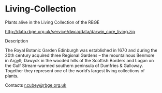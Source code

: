 Living-Collection
=================

Plants alive in the Living Collection of the RBGE

http://data.rbge.org.uk/service/dwca/data/darwin_core_living.zip

Description

The Royal Botanic Garden Edinburgh was established in 1670 and during the 20th century acquired three Regional Gardens – the mountainous Benmore in Argyll; Dawyck in the wooded hills of the Scottish Borders and Logan on the Gulf Stream-warmed southern peninsula of Dumfries & Galloway.
Together they represent one of the world’s largest living collections of plants.

Contacts
r.cubey@rbge.org.uk
